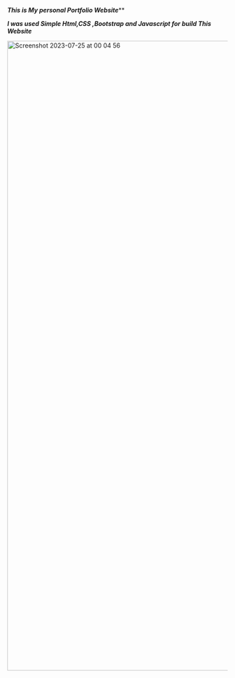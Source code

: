 *****This is My personal Portfolio Website*******

*****I was used Simple Html,CSS ,Bootstrap and Javascript for build This Website*****


<img width="1440" alt="Screenshot 2023-07-25 at 00 04 56" src="https://github.com/GevinduInduwara/GevinduInduwara.github.io/assets/103334143/3c6c2502-6b96-4b8d-bcdc-118cadff4901">
